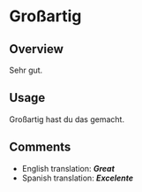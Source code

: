 # Großartig

## **Overview**

Sehr gut.

## **Usage**

Großartig hast du das gemacht.

## **Comments**

- English translation: **_Great_**
- Spanish translation: **_Excelente_**